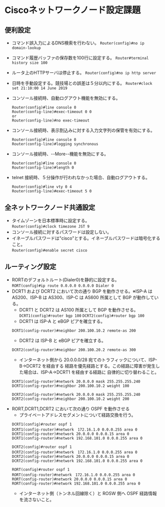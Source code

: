 # Ciscoネットワークノード設定課題

##  便利設定
- コマンド誤入力によるDNS検索を行わない。
```Router(config)#no ip domain-lookup```

- コマンド履歴バッファの保存数を100行に設定する。
```Router#terminal history size 100```

- ルータ上のHTTPサーバは停止する。
```Router(config)#no ip http server```


- 日時を手動設定する。競技場との誤差は５分以内にする。
```Router#clock set 21:10:00 14 June 2019```


- コンソール接続時、自動ログアウト機能を無効にする。
    ```
    Router(config)#line console 0
    Router(config-line)#exec-timeout 0 0
    or
    Router(config-line)#no exec-timeout
    ```
    
- コンソール接続時、表示割込みに対する入力文字列の保管を有効にする。
    ```
    Router(config)#line console 0
    Router(config-line)#logging synchronous
    ```

- コンソール接続時、--More--機能を無効にする。
    ```
    Router(config)#line console 0
    Router(config-line)#length 0
    ```

- telnet 接続時、５分操作が行われなかった場合、自動ログアウトする。
    ```
    Router(config)#line vty 0 4
    Router(config-line)#exec-timeout 5 0
    ```
##  全ネットワークノード共通設定　　

- タイムゾーンを日本標準時に設定する。  
```Router(config)#clock timezone JST 9```
- コンソール接続に対するパスワードは設定しない。
- イネーブルパスワードは"cisco"とする。イネーブルパスワードは暗号化すること。  
```Router(config)#enable secret cisco```

## ルーティング設定
- RORTのデフォルトルート(Dialer0)を静的に設定する。  
```RORT(config)#ip route 0.0.0.0 0.0.0.0 Dialer 0```
- DCRT1 および DCRT2 において次の通り BGP を動作させる。※ISP-A は AS200、ISP-B は AS300、ISP-C は AS600 所属として BGP が動作している。
	- DCRT1 と DCRT2 は AS100 所属として BGP を動作させる。
	```DCRT1(config)#router bgp 100```
    ```DCRT2(config)#router bgp 100```
	- DCRT1 は ISP-A と eBGP ピアを確立する。
	```
    DCRT1(config-router)#neighbor 200.100.10.2 remote-as 200
    ```
	- DCRT2 は ISP-B と eBGP ピアを確立する。	
	```
    DCRT2(config-router)#neighbor 200.100.20.2 remote-as 300
    ```
	- インターネット側から 20.0.0.0/28 宛てのトラフィックについて、ISP-B→DCRT2 を経由する 経路を優先経路とする。この経路に障害が発生した場合は、ISP-A→DCRT1 を経由する経路に 自律的に切り替わること。
	```
    DCRT1(config-router)#network 20.0.0.0 mask 255.255.255.240
    DCRT1(config-rputer)#neighbor 200.100.10.2 weight 100
    ```
    ```
    DCRT2(config-router)#network 20.0.0.0 mask 255.255.255.240
    DCRT2(config-router)#neighbor 200.100.10.2 weight 200
    ```
- RORT,DCRT1,DCRT2 において次の通り OSPF を動作させる
	- プライベートアドレスセグメントについて経路交換を行う。
	```
    DCRT1(config)#router ospf 1
    DCRT1(config-router)#network　172.16.1.0 0.0.0.255 area 0
    DCRT1(config-router)#network 20.0.0.0 0.0.0.15 area 0
    DCRT1(config-router)#network 192.168.101.0 0.0.0.255 area 0
    ```
    ```
    DCRT2(config)#router ospf 1
    DCRT2(config-router)#network　172.16.1.0 0.0.0.255 area 0
    DCRT2(config-router)#network 20.0.0.0 0.0.0.15 area 0
    DCRT2(config-router)#network 192.168.101.0 0.0.0.255 area 0
    ```
    ```
    RORT(config)#router ospf 1
    RORT(config-router)#network　172.16.1.0 0.0.0.255 area 0
    RORT(config-router)#network 20.0.0.0 0.0.0.15 area 0
    RORT(config-router)#network 192.168.101.0 0.0.0.255 area 0
    ```
	- インターネット側（トンネル回線除く）と ROSW 側へ OSPF 経路情報を流さないこと。
